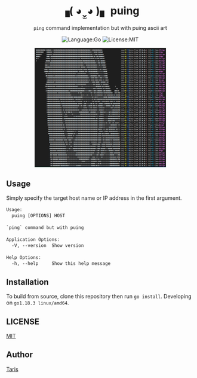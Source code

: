<div align="right">

</div>

<div align="center">

# ▗( ◕ ̬̫ ◕ )▖ puing

`ping` command implementation but with puing ascii art


![Language:Go](https://img.shields.io/static/v1?label=Language&message=Go&color=blue&style=flat-square)
![License:MIT](https://img.shields.io/static/v1?label=License&message=MIT&color=blue&style=flat-square)

</div>

<div align="center">

<img src="https://github.com/taris-samusnow/pingu/raw/master/images/alice-puing.png" width="70%" alt="screenshot" />

</div>

## Usage

Simply specify the target host name or IP address in the first argument.

```
Usage:
  puing [OPTIONS] HOST

`ping` command but with puing

Application Options:
  -V, --version  Show version

Help Options:
  -h, --help     Show this help message
```

## Installation
To build from source, clone this repository then run `go install`. Developing on `go1.18.3 linux/amd64`.

## LICENSE

[MIT](./LICENSE)

## Author

[Taris](https://github.com/taris-samusnow)


